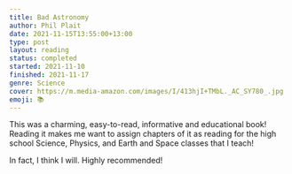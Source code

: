```yaml
---
title: Bad Astronomy
author: Phil Plait
date: 2021-11-15T13:55:00+13:00
type: post
layout: reading
status: completed
started: 2021-11-10
finished: 2021-11-17
genre: Science
cover: https://m.media-amazon.com/images/I/413hjI+TMbL._AC_SY780_.jpg
emoji: 📚
---
```


This was a charming, easy-to-read, informative and educational book! Reading it makes me want to assign chapters of it as reading for the high school Science, Physics, and Earth and Space classes that I teach!

In fact, I think I will. Highly recommended!
